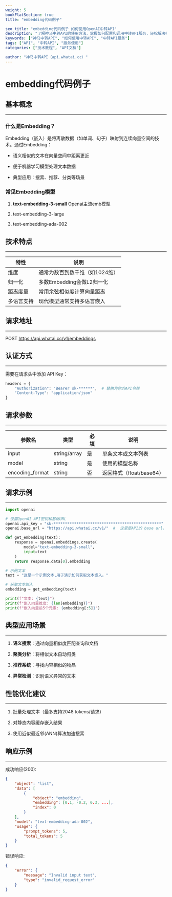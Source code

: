 ```yaml
---
weight: 5
bookFlatSection: true
title: "embedding代码例子"

seo_title: "embedding代码例子_如何使用OpenAI中转API"
description: "了解神马中转API的使用方法，掌握如何配置和调用中转API服务，轻松解决接口调用难题。"
keywords: ["神马中转API", "如何使用中转API", "中转API服务"]
tags: ["API", "中转API", "服务使用"]
categories: ["技术教程", "API文档"]

author: "神马中转API（api.whatai.cc）"
---
```


# embedding代码例子


## **基本概念**


---------------------------------------------------------------------------------------------------------------------------------------------------------------------

### **什么是Embedding？**


Embedding（嵌入）是将离散数据（如单词、句子）映射到连续向量空间的技术。通过Embedding：

*   语义相似的文本在向量空间中距离更近

*   便于机器学习模型处理文本数据

*   典型应用：搜索、推荐、分类等场景

### **常见Embedding模型**


1.   **text-embedding-3-small** Openai主流emb模型

2.   text-embedding-3-large

3.   text-embedding-ada-002

## **技术特点**

---------------------------------------------------------------------------------------------------------------------------------------------------------------------

| **特性** | **说明** |
| --- | --- |
| 维度 | 通常为数百到数千维（如1024维） |
| 归一化 | 多数Embedding会做L2归一化 |
| 距离度量 | 常用余弦相似度计算向量距离 |
| 多语言支持 | 现代模型通常支持多语言嵌入 |

## **请求地址**

---------------------------------------------------------------------------------------------------------------------------------------------------------------------

POST https://api.whatai.cc/v1/embeddings

## **认证方式**

---------------------------------------------------------------------------------------------------------------------------------------------------------------------

需要在请求头中添加 API Key：

```python
headers = {
    "Authorization": "Bearer sk-******",  # 替换为你的API令牌
    "Content-Type": "application/json"
}
```


## **请求参数**

---------------------------------------------------------------------------------------------------------------------------------------------------------------------

| **参数名** | **类型** | **必填** | **说明** |
| --- | --- | --- | --- |
| input | string/array | 是 | 单条文本或文本列表 |
| model | string | 是 | 使用的模型名称 |
| encoding_format | string | 否 | 返回格式（float/base64） |

## **请求示例**

----------------------------------------------------------------------------------------------------------------------------------------------------------------------

```python
import openai

# 设置OpenAI API密钥和基础URL
openai.api_key = "sk-***********************************************"  # 替换为你的 key
openai.base_url = "https://api.whatai.cc/v1/"  #  这里是API的 base url，注意这里v1后面需要/，最后的 / 很容易漏掉。

def get_embedding(text):
    response = openai.embeddings.create(
        model="text-embedding-3-small",
        input=text
    )
    return response.data[0].embedding

# 示例文本
text = "这是一个示例文本,用于演示如何获取文本嵌入。"

# 获取文本嵌入
embedding = get_embedding(text)

print(f"文本: {text}")
print(f"嵌入向量维度: {len(embedding)}")
print(f"嵌入向量前5个元素: {embedding[:5]}")

```

## **典型应用场景**

------------------------------------------------------------------------------------------------------------------------------------------------------------------------------------------

1.   **语义搜索**：通过向量相似度匹配查询和文档

2.   **聚类分析**：将相似文本自动归类

3.   **推荐系统**：寻找内容相似的物品

4.   **异常检测**：识别语义异常的文本

## **性能优化建议**

------------------------------------------------------------------------------------------------------------------------------------------------------------------------------------------

1.   批量处理文本（最多支持2048 tokens/请求）

2.   对静态内容缓存嵌入结果

3.   使用近似最近邻(ANN)算法加速搜索

## **响应示例**

----------------------------------------------------------------------------------------------------------------------------------------------------------------------

成功响应(200):

```json
{
    "object": "list",
    "data": [
        {
            "object": "embedding",
            "embedding": [0.1, -0.2, 0.3, ...],
            "index": 0
        }
    ],
    "model": "text-embedding-ada-002",
    "usage": {
        "prompt_tokens": 5,
        "total_tokens": 5
    }
}
```

错误响应:

```json
{
    "error": {
        "message": "Invalid input text",
        "type": "invalid_request_error"
    }
}
```
